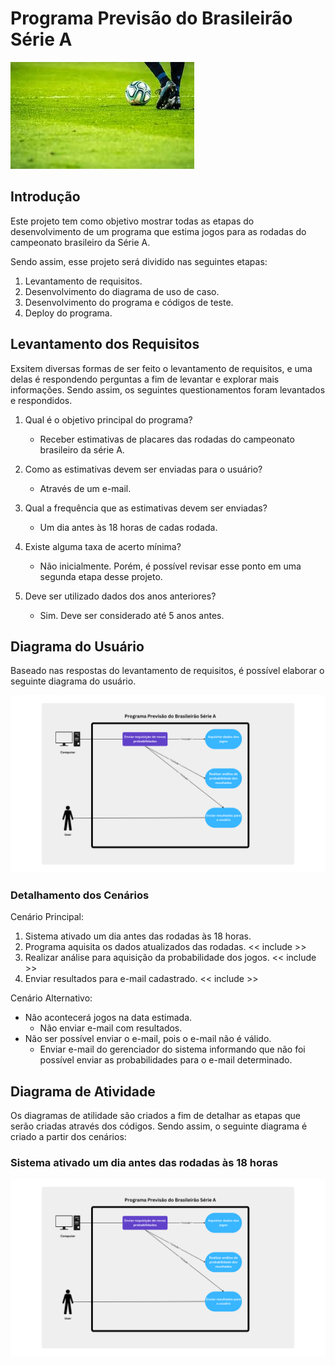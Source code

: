 # Programa Previsão do Brasileirão Série A

![Imagem de Futebol Ilustrativa](img/images.png)

## Introdução
Este projeto tem como objetivo mostrar todas as etapas do desenvolvimento de um programa que estima jogos para as rodadas do campeonato brasileiro da Série A.

Sendo assim, esse projeto será dividido nas seguintes etapas:
1. Levantamento de requisitos.
2. Desenvolvimento do diagrama de uso de caso.
3. Desenvolvimento do programa e códigos de teste.
4. Deploy do programa.

## Levantamento dos Requisitos 
Exsitem diversas formas de ser feito o levantamento de requisitos, e uma delas é respondendo perguntas a fim de levantar e explorar mais informações. Sendo assim, os seguintes questionamentos foram levantados e respondidos. 

1. Qual é o objetivo principal do programa?
    * Receber estimativas de placares das rodadas do campeonato brasileiro da série A.

2. Como as estimativas devem ser enviadas para o usuário?
    * Através de um e-mail.

3. Qual a frequência que as estimativas devem ser enviadas?
    * Um dia antes às 18 horas de cadas rodada. 

4. Existe alguma taxa de acerto mínima?
    * Não inicialmente. Porém, é possível revisar esse ponto em uma segunda etapa desse projeto.

5. Deve ser utilizado dados dos anos anteriores?
    * Sim. Deve ser considerado até 5 anos antes. 

## Diagrama do Usuário
Baseado nas respostas do levantamento de requisitos, é possível elaborar o seguinte diagrama do usuário. 

![Diagrama do Usuário da UML](img/UML_Diagram.png)

### Detalhamento dos Cenários

Cenário Principal:
1. Sistema ativado um dia antes das rodadas às 18 horas.
2. Programa aquisita os dados atualizados das rodadas. << include >>
3. Realizar análise para aquisição da probabilidade dos jogos. << include >>
4. Enviar resultados para e-mail cadastrado. << include >>

Cenário Alternativo:
* Não acontecerá jogos na data estimada.
  * Não enviar e-mail com resultados.
* Não ser possível enviar o e-mail, pois o e-mail não é válido.
  * Enviar e-mail do gerenciador do sistema informando que não foi possível enviar as probabilidades para o e-mail determinado. 
  
## Diagrama de Atividade
Os diagramas de atilidade são criados a fim de detalhar as etapas que serão criadas através dos códigos. Sendo assim, o seguinte diagrama é criado a partir dos cenários:

### Sistema ativado um dia antes das rodadas às 18 horas
![Diagrama do Usuário da UML](img/UML_Diagram.png)

